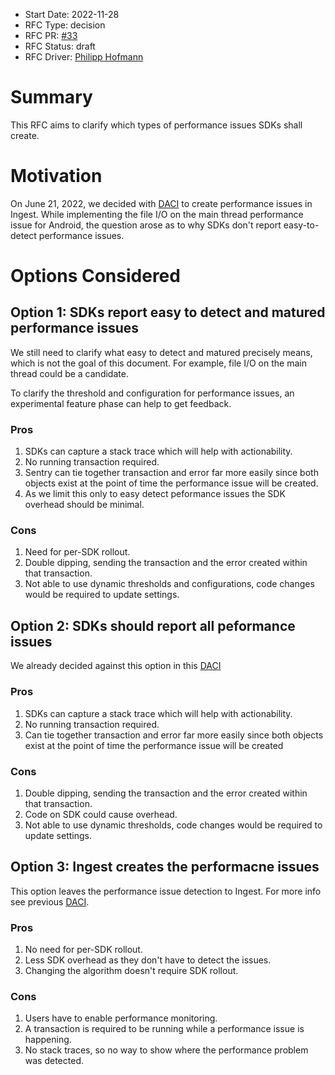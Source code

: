 * Start Date: 2022-11-28
* RFC Type: decision
* RFC PR: [#33](https://github.com/getsentry/rfcs/pull/33)
* RFC Status: draft
* RFC Driver: [Philipp Hofmann](https://github.com/philipphofmann)

# Summary

This RFC aims to clarify which types of performance issues SDKs shall create.

# Motivation

On June 21, 2022, we decided with [DACI](https://www.notion.so/sentry/Performance-Issue-Creation-POC-e521772ebccb482b83b08f4f8a3db2cb) to create performance issues in Ingest. While implementing the file I/O on the main thread performance issue for Android, the question arose as to why SDKs don't report easy-to-detect performance issues. 

# Options Considered

## Option 1: SDKs report easy to detect and matured performance issues

We still need to clarify what easy to detect and matured precisely means, which is not the goal of this document. For example, file I/O on the main thread could be a candidate.

To clarify the threshold and configuration for performance issues, an experimental feature phase can help to get feedback.

### Pros

1. SDKs can capture a stack trace which will help with actionability.
2. No running transaction required.
3. Sentry can tie together transaction and error far more easily since both objects exist at the point of time the performance issue will be created.
4. As we limit this only to easy detect peformance issues the SDK overhead should be minimal.

### Cons

1. Need for per-SDK rollout.
2. Double dipping, sending the transaction and the error created within that transaction.
3. Not able to use dynamic thresholds and configurations, code changes would be required to update settings.


## Option 2: SDKs should report all peformance issues

We already decided against this option in this [DACI](https://www.notion.so/sentry/Performance-Issue-Creation-POC-e521772ebccb482b83b08f4f8a3db2cb#907db42314864ae2a4b5348835c250c9)

### Pros

1. SDKs can capture a stack trace which will help with actionability.
2. No running transaction required.
3. Can tie together transaction and error far more easily since both objects exist at the point of time the performance issue will be created

### Cons

1. Double dipping, sending the transaction and the error created within that transaction.
2. Code on SDK could cause overhead.
3. Not able to use dynamic thresholds, code changes would be required to update settings.

## Option 3: Ingest creates the performacne issues

This option leaves the performance issue detection to Ingest. For more info see previous [DACI](https://www.notion.so/sentry/Performance-Issue-Creation-POC-e521772ebccb482b83b08f4f8a3db2cb#169fa914e8c343468e9523906d0e2fff).


### Pros

1. No need for per-SDK rollout.
2. Less SDK overhead as they don't have to detect the issues.
3. Changing the algorithm doesn't require SDK rollout.

### Cons

1. Users have to enable performance monitoring.
2. A transaction is required to be running while a performance issue is happening.
3. No stack traces, so no way to show where the performance problem was detected.


